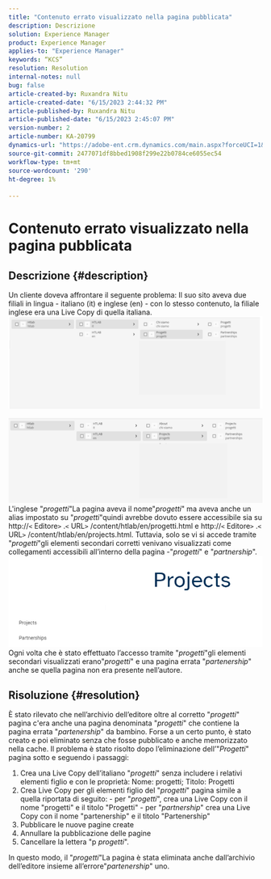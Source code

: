 ```yaml
---
title: "Contenuto errato visualizzato nella pagina pubblicata"
description: Descrizione
solution: Experience Manager
product: Experience Manager
applies-to: "Experience Manager"
keywords: “KCS”
resolution: Resolution
internal-notes: null
bug: false
article-created-by: Ruxandra Nitu
article-created-date: "6/15/2023 2:44:32 PM"
article-published-by: Ruxandra Nitu
article-published-date: "6/15/2023 2:45:07 PM"
version-number: 2
article-number: KA-20799
dynamics-url: "https://adobe-ent.crm.dynamics.com/main.aspx?forceUCI=1&pagetype=entityrecord&etn=knowledgearticle&id=7a1eb21e-8b0b-ee11-8f6e-6045bd0067ea"
source-git-commit: 2477071df8bbed1908f299e22b0784ce6055ec54
workflow-type: tm+mt
source-wordcount: '290'
ht-degree: 1%

---
```


# Contenuto errato visualizzato nella pagina pubblicata

## Descrizione {#description}


Un cliente doveva affrontare il seguente problema: Il suo sito aveva due filiali in lingua - italiano (it) e inglese (en) - con lo stesso contenuto, la filiale inglese era una Live Copy di quella italiana.
![](assets/___7b1eb21e-8b0b-ee11-8f6e-6045bd0067ea___.png)

![](assets/___801eb21e-8b0b-ee11-8f6e-6045bd0067ea___.png)
L&#39;inglese &quot;*progetti*&quot;La pagina aveva il nome&quot;*progetti*&quot; ma aveva anche un alias impostato su &quot;*progetti*&quot;quindi avrebbe dovuto essere accessibile sia su http://`<` Editore`>` .`<` URL`>` /content/htlab/en/progetti.html e http://`<` Editore`>` .`<` URL`>` /content/htlab/en/projects.html.
Tuttavia, solo se vi si accede tramite &quot;*progetti*&quot;gli elementi secondari corretti venivano visualizzati come collegamenti accessibili all’interno della pagina -&quot;*progetti*&quot; e &quot;*partnership*&quot;.
![](assets/___821eb21e-8b0b-ee11-8f6e-6045bd0067ea___.png)
Ogni volta che è stato effettuato l’accesso tramite &quot;*progetti*&quot;gli elementi secondari visualizzati erano&quot;*progetti*&quot; e una pagina errata &quot;*partenership*&quot; anche se quella pagina non era presente nell’autore.


## Risoluzione {#resolution}


È stato rilevato che nell’archivio dell’editore oltre al corretto &quot;*progetti*&quot; pagina c&#39;era anche una pagina denominata &quot;*progetti*&quot; che contiene la pagina errata &quot;*partenership*&quot; da bambino.
Forse a un certo punto, è stato creato e poi eliminato senza che fosse pubblicato e anche memorizzato nella cache.
Il problema è stato risolto dopo l’eliminazione dell’&quot;*Progetti*&quot; pagina sotto e seguendo i passaggi:

1. Crea una Live Copy dell’italiano &quot;*progetti*&quot; senza includere i relativi elementi figlio e con le proprietà: Nome: progetti; Titolo: Progetti
2. Crea Live Copy per gli elementi figlio del &quot;*progetti*&quot; pagina simile a quella riportata di seguito: - per &quot;*progetti*&quot;, crea una Live Copy con il nome &quot;progetti&quot; e il titolo &quot;Progetti&quot; - per &quot;*partnership*&quot; crea una Live Copy con il nome &quot;partenership&quot; e il titolo &quot;Partenership&quot;
3. Pubblicare le nuove pagine create
4. Annullare la pubblicazione delle pagine
5. Cancellare la lettera &quot;p *progetti*&quot;.

In questo modo, il &quot;*progetti*&quot;La pagina è stata eliminata anche dall’archivio dell’editore insieme all’errore&quot;*partenership*&quot; uno.
